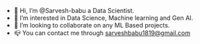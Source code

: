 - 👋 Hi, I’m @Sarvesh-babu a Data Scientist.
- 👀 I’m interested in Data Science, Machine learning and Gen AI.
- 💞️ I’m looking to collaborate on any ML Based projects. 
- 📪 You can contact me through sarveshbabu1819@gmail.com

<!---
Sarvesh-babu/Sarvesh-babu is a ✨ special ✨ repository because its `README.md` (this file) appears on your GitHub profile.
You can click the Preview link to take a look at your changes.
--->
